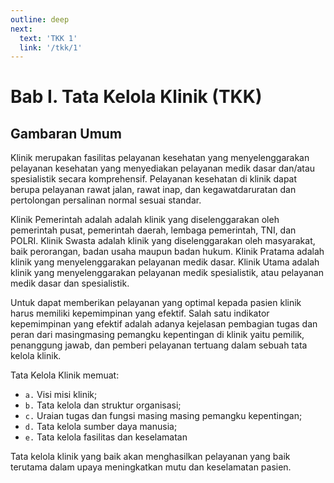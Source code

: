 ```yaml
---
outline: deep
next:
  text: 'TKK 1'
  link: '/tkk/1'
---
```

# Bab I. Tata Kelola Klinik (TKK) 
## Gambaran Umum 
Klinik merupakan fasilitas pelayanan kesehatan yang menyelenggarakan pelayanan kesehatan yang menyediakan pelayanan medik dasar dan/atau spesialistik secara komprehensif. Pelayanan kesehatan di klinik dapat berupa pelayanan rawat jalan, rawat inap, dan kegawatdaruratan dan pertolongan persalinan normal sesuai standar. 

Klinik Pemerintah adalah adalah klinik yang diselenggarakan oleh pemerintah pusat, pemerintah daerah, lembaga pemerintah, TNI, dan POLRI. Klinik Swasta adalah klinik yang diselenggarakan oleh masyarakat, baik perorangan, badan usaha maupun badan hukum. Klinik Pratama adalah klinik yang menyelenggarakan pelayanan medik dasar. Klinik Utama adalah klinik yang menyelenggarakan pelayanan medik spesialistik, atau pelayanan medik dasar dan spesialistik. 

Untuk dapat memberikan pelayanan yang optimal kepada pasien klinik harus memiliki kepemimpinan yang efektif. Salah satu indikator kepemimpinan yang efektif adalah adanya kejelasan pembagian tugas dan peran dari masingmasing pemangku kepentingan di klinik yaitu pemilik, penanggung jawab, dan pemberi pelayanan tertuang dalam sebuah tata kelola klinik. 

Tata Kelola Klinik memuat: 
- `a.` Visi misi klinik; 
- `b.` Tata kelola dan struktur organisasi; 
- `c.` Uraian tugas dan fungsi masing masing pemangku kepentingan; 
- `d.` Tata kelola sumber daya manusia; 
- `e.` Tata kelola fasilitas dan keselamatan 

Tata kelola klinik yang baik akan menghasilkan pelayanan yang baik terutama dalam upaya meningkatkan mutu dan keselamatan pasien.  